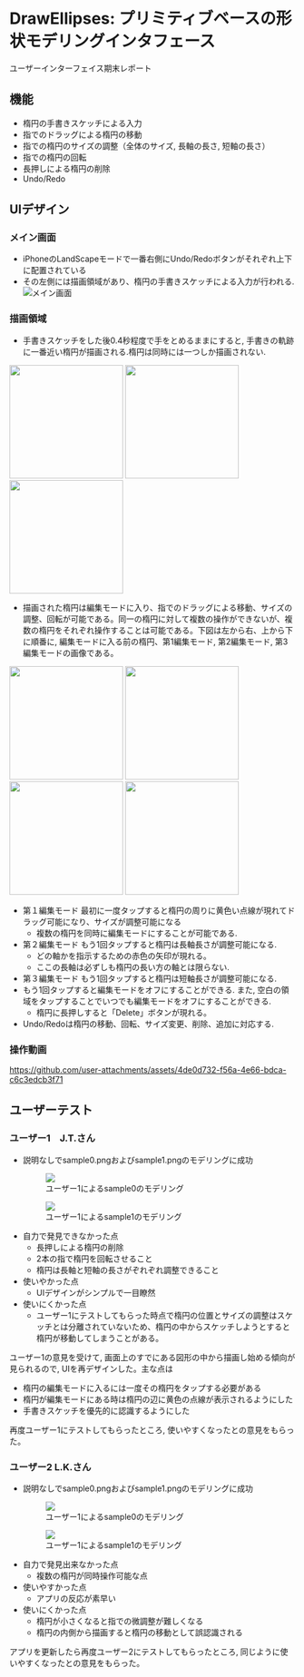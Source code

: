 # DrawEllipses: プリミティブベースの形状モデリングインタフェース
ユーザーインターフェイス期末レポート
## 機能
- 楕円の手書きスケッチによる入力
- 指でのドラッグによる楕円の移動
- 指での楕円のサイズの調整（全体のサイズ, 長軸の長さ, 短軸の長さ）
- 指での楕円の回転
- 長押しによる楕円の削除
- Undo/Redo
  
## UIデザイン

### メイン画面
- iPhoneのLandScapeモードで一番右側にUndo/Redoボタンがそれぞれ上下に配置されている
- その左側には描画領域があり、楕円の手書きスケッチによる入力が行われる.
![メイン画面](./ui.png)
    
### 描画領域
- 手書きスケッチをした後0.4秒程度で手をとめるままにすると, 手書きの軌跡に一番近い楕円が描画される.楕円は同時には一つしか描画されない.

<div>
<img src="./sketch1.PNG" width="200" />
<img src="./sketch2.PNG" width="200" />
<img src="./sketch3.PNG" width="200" />
</div>

- 描画された楕円は編集モードに入り、指でのドラッグによる移動、サイズの調整、回転が可能である。同一の楕円に対して複数の操作ができないが、複数の楕円をそれぞれ操作することは可能である。下図は左から右、上から下に順番に, 編集モードに入る前の楕円、第1編集モード, 第2編集モード, 第3編集モードの画像である。
<div>
<img src="./no_edit_mode.jpg" width="200" />
<img src="./edit_mode1.jpg" width="200" />
<img src="./edit_mode2.jpg" width="200" />
<img src="./edit_mode3.jpg" width="200" />
</div>

- 第１編集モード
    最初に一度タップすると楕円の周りに黄色い点線が現れてドラッグ可能になり、サイズが調整可能になる
    - 複数の楕円を同時に編集モードにすることが可能である.
- 第２編集モード
    もう1回タップすると楕円は長軸長さが調整可能になる.
    - どの軸かを指示するための赤色の矢印が現れる。
    - ここの長軸は必ずしも楕円の長い方の軸とは限らない.
- 第３編集モード
    もう1回タップすると楕円は短軸長さが調整可能になる.
- もう1回タップすると編集モードをオフにすることができる. また, 空白の領域をタップすることでいつでも編集モードをオフにすることができる.
  - 楕円に長押しすると「Delete」ボタンが現れる。
- Undo/Redoは楕円の移動、回転、サイズ変更、削除、追加に対応する.

### 操作動画


https://github.com/user-attachments/assets/4de0d732-f56a-4e66-bdca-c6c3edcb3f71


      
## ユーザーテスト
### ユーザー1　J.T.さん
  - 説明なしでsample0.pngおよびsample1.pngのモデリングに成功
    <figure>
    <img src="./user1_sample0.PNG" /> <figcaption>ユーザー1によるsample0のモデリング</figcaption>
    </figure>
    <figure>
    <img src="./user1_sample0.PNG" /> <figcaption>ユーザー1によるsample1のモデリング</figcaption>
    </figure>
  - 自力で発見できなかった点
    - 長押しによる楕円の削除
    - 2本の指で楕円を回転させること
    - 楕円は長軸と短軸の長さがぞれぞれ調整できること
  - 使いやかった点
    - UIデザインがシンプルで一目瞭然
  - 使いにくかった点
    - ユーザー1にテストしてもらった時点で楕円の位置とサイズの調整はスケッチとは分離されていないため、楕円の中からスケッチしようとすると楕円が移動してしまうことがある。

ユーザー1の意見を受けて, 画面上のすでにある図形の中から描画し始める傾向が見られるので, UIを再デザインした。主な点は
- 楕円の編集モードに入るには一度その楕円をタップする必要がある
- 楕円が編集モードにある時は楕円の辺に黄色の点線が表示されるようにした
- 手書きスケッチを優先的に認識するようにした

再度ユーザー1にテストしてもらったところ, 使いやすくなったとの意見をもらった。

### ユーザー2 L.K.さん
- 説明なしでsample0.pngおよびsample1.pngのモデリングに成功
  <figure>
  <img src="./user2_sample0.PNG" /> <figcaption>ユーザー1によるsample0のモデリング</figcaption>
  </figure>
  <figure>
  <img src="./user2_sample0.PNG" /> <figcaption>ユーザー1によるsample1のモデリング</figcaption>
  </figure>
- 自力で発見出来なかった点
  - 複数の楕円が同時操作可能な点
- 使いやすかった点
  - アプリの反応が素早い
- 使いにくかった点
  - 楕円が小さくなると指での微調整が難しくなる
  - 楕円の内側から描画すると楕円の移動として誤認識される

アプリを更新したら再度ユーザー2にテストしてもらったところ, 同じように使いやすくなったとの意見をもらった。
